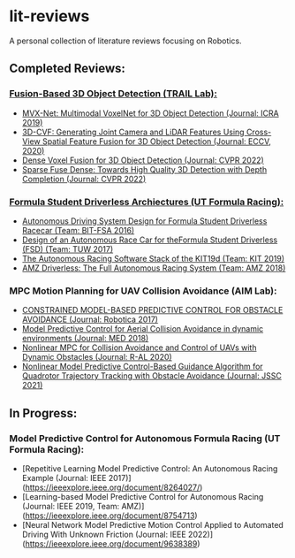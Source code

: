 # lit-reviews
A personal collection of literature reviews focusing on Robotics.

## Completed Reviews:

### [Fusion-Based 3D Object Detection (TRAIL Lab):](https://github.com/kelvin-cui/lit-reviews/blob/main/Fusion-based%203D%20Object%20Detection%20Methods.pdf)
- [MVX-Net: Multimodal VoxelNet for 3D Object Detection (Journal: ICRA 2019)](https://arxiv.org/pdf/1904.01649.pdf)
- [3D-CVF: Generating Joint Camera and LiDAR Features Using Cross-View Spatial Feature Fusion for 3D Object Detection (Journal: ECCV, 2020)](https://arxiv.org/pdf/2004.12636.pdf)
- [Dense Voxel Fusion for 3D Object Detection (Journal: CVPR 2022)](https://arxiv.org/pdf/2203.00871.pdf)
- [Sparse Fuse Dense: Towards High Quality 3D Detection with Depth Completion (Journal: CVPR 2022)](https://arxiv.org/pdf/2203.09780.pdf)

### [Formula Student Driverless Archiectures (UT Formula Racing):](https://github.com/kelvin-cui/lit-reviews/blob/main/Formula%20Student%20Driverless%20System%20Architectures.pdf)
- [Autonomous Driving System Design for Formula Student Driverless Racecar (Team: BIT-FSA 2016)](https://arxiv.org/ftp/arxiv/papers/1809/1809.07636.pdf) 
- [Design of an Autonomous Race Car for theFormula Student Driverless (FSD) (Team: TUW 2017)](http://info.tuwien.ac.at/mbader/publications/downloads/zeilinger2017.pdf)
- [The Autonomous Racing Software Stack of the KIT19d (Team: KIT 2019)](https://arxiv.org/pdf/2010.02828.pdf)
- [AMZ Driverless: The Full Autonomous Racing System (Team: AMZ 2018)](https://arxiv.org/pdf/1905.05150.pdf)

### MPC Motion Planning for UAV Collision Avoidance (AIM Lab):
- [CONSTRAINED MODEL-BASED PREDICTIVE CONTROL FOR OBSTACLE AVOIDANCE (Journal: Robotica 2017)](https://cradpdf.drdc-rddc.gc.ca/PDFS/unc234/p804179_A1b.pdf)
- [Model Predictive Control for Aerial Collision Avoidance in dynamic environments (Journal: MED 2018)](https://orbilu.uni.lu/bitstream/10993/37031/1/paper_med2018_final.pdf)
- [Nonlinear MPC for Collision Avoidance and Control of UAVs with Dynamic Obstacles (Journal: R-AL 2020)](https://www.diva-portal.org/smash/get/diva2:1457693/FULLTEXT01.pdf)
- [Nonlinear Model Predictive Control-Based Guidance Algorithm for Quadrotor Trajectory Tracking with Obstacle Avoidance (Journal: JSSC 2021)](https://sysmath.com/jssc/EN/10.1007/s11424-021-0316-9#1)

## In Progress:
### Model Predictive Control for Autonomous Formula Racing (UT Formula Racing):
- [Repetitive Learning Model Predictive Control: An Autonomous Racing Example (Journal: IEEE 2017)]
(https://ieeexplore.ieee.org/document/8264027/)
- [Learning-based Model Predictive Control for Autonomous Racing (Journal: IEEE 2019, Team: AMZ)]
(https://ieeexplore.ieee.org/document/8754713)
- [Neural Network Model Predictive Motion Control Applied to Automated Driving With Unknown Friction (Journal: IEEE 2022)]
(https://ieeexplore.ieee.org/document/9638389)
